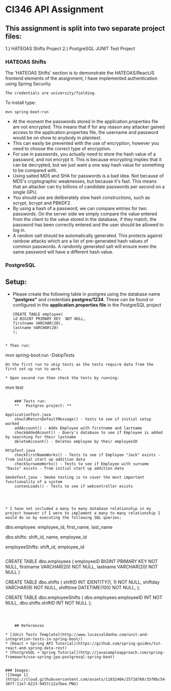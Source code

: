 # CI346 API Assignment

## This assignment is split into two separate project files:
1.) HATEOAS Shifts Project
2.) PostgreSQL JUNIT Test Project

### HATEOAS Shifts

The 'HATEOAS Shifts' section is to demonstrate the HATEOAS/ReactJS frontend elements of the assignment, I have implemented authentication using Spring Security.
```
The credentials are university/fielding.
```
To install type:
```
mvn spring-boot:run
```


* At the moment the passwords stored in the application.properties file are not encrypted. This means that if for any reason any attacker gained access to the application.properties file, the username and password would be on show to anybody in plaintext.
* This can easily be prevented with the use of encryption, however you need to choose the correct type of encryption.
* For use in passwords, you actually need to store the hash value of a password, and not encrypt it. This is because encrypting implies that it can be decrypted, but we just want a one way hash value for something to be compared with.
* Using salted MD5 and SHA for passwords is a bad idea. Not because of MD5's cryptographic weaknesses, but because it's fast. This means that an attacker can try billions of candidate passwords per second on a single GPU.
* You should use are deliberately slow hash constructions, such as scrypt, bcrypt and PBKDF2.
* By using a hash of a password, we can compare entries for two passwords. On the server side we simply compare the value entered from the client to the value stored in the database, if they match, the password has been correctly entered and the user should be allowed to log in.
* A random salt should be automatically generated. This protects against rainbow attacks which are a list of pre-generated hash values of common passwords. A randomly generated salt will ensure even the same password will have a different hash value. 

### PostgreSQL

	
	
##	Setup:
* 	Please create the following table in postgres using the database name **"postgres"** and credentials **postgres/1234**. These can be found or configured in the **application.properties file** in the PostgreSQL project

	```
	CREATE TABLE employee(
    id BIGINT PRIMARY KEY  NOT NULL,
    firstname VARCHAR(20),
    lastname VARCHAR(20)
    );
```

* Then run:
```
mvn spring-boot:run -DskipTests
```
On the first run to skip tests as the tests require data from the first set-up run to work.

* Upon second run then check the tests by running:
```
mvn test
```

    ### Tests run:
    **   Postgres project: **
```
	ApplicationTest.java
		shouldReturnDefaultMessage() - tests to see if initial setup worked
		addAccount() - Adds Employee with firstname and lastname
		checkAddedAcount() - Query's database to see if Employee is added by searching for their lastname
		deleteAccount() - Deletes employee by their employeeID
	
	HttpTest.java
		checkFirstNameWorks() - Tests to see if Employee "Jack" exists - from initial start up addition data
		checkSurnameWorks() - Tests to see if Employee with surname "Davis" exists - from initial start up addition data
		
	SmokeTest.java - Smoke testing is to cover the most important functionality of a system
		contexLoads() - Tests to see if webcontroller exists
```



* I have not included a many to many database relationship in my project however if I were to implement a many to many relationship I would do so by executing the following SQL queries:

```
dbo.employee:
employee_id, first_name, last_name

dbo.shifts: 
shift_id, name, employee_id

employeeShifts:
shift_id, employee_id    
```
```
CREATE TABLE dbo.employees
(
    employeeID BIGINT PRIMARY KEY  NOT NULL,
    firstname VARCHAR(20) NOT NULL,
    lastname VARCHAR(20) NOT NULL
)

CREATE TABLE dbo.shifts
(
   shiftID INT IDENTITY(1, 1) NOT NULL,
   shiftday VARCHAR(9) NOT NULL,
   shifttime DATETIME(100) NOT NULL,
);

CREATE TABLE dbo.employeeShifts
(
   dbo.employees.employeeID INT NOT NULL,
   dbo.shifts.shiftID INT NOT NULL
);
```



    ## References

* [JUnit Tests Template](http://www.lucassaldanha.com/unit-and-integration-tests-in-spring-boot/)
* [React + Spring API Tutorial](https://github.com/spring-guides/tut-react-and-spring-data-rest)
* [PostgreSQL + Spring Tutorial](http://javasampleapproach.com/spring-framework/use-spring-jpa-postgresql-spring-boot)


### Images:
![Image 1](https://cloud.githubusercontent.com/assets/11032404/25718760/35f0bc54-30ff-11e7-8223-9457c12a7bee.PNG)
